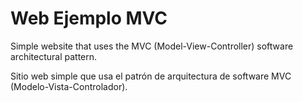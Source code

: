 # Web Ejemplo MVC

Simple website that uses the MVC (Model-View-Controller) software architectural pattern.

Sitio web simple que usa el patrón de arquitectura de software MVC (Modelo-Vista-Controlador).

